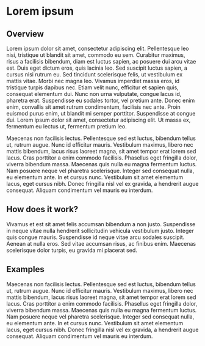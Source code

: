 # Lorem ipsum

## Overview
Lorem ipsum dolor sit amet, consectetur adipiscing elit. Pellentesque leo nisi, tristique ut blandit sit amet, commodo eu sem. Curabitur maximus, risus a facilisis bibendum, diam est luctus sapien, ac posuere dui arcu vitae est. Duis eget dictum eros, quis lacinia leo. Sed suscipit luctus sapien, a cursus nisi rutrum eu. Sed tincidunt scelerisque felis, ut vestibulum ex mattis vitae. Morbi nec magna leo. Vivamus imperdiet massa eros, id tristique turpis dapibus nec. Etiam velit nunc, efficitur et sapien quis, consequat elementum dui. Nunc non urna vulputate, congue lacus id, pharetra erat. Suspendisse eu sodales tortor, vel pretium ante. Donec enim enim, convallis sit amet rutrum condimentum, facilisis nec ante. Proin euismod purus enim, ut blandit mi semper porttitor. Suspendisse at congue dui. Lorem ipsum dolor sit amet, consectetur adipiscing elit. Ut massa ex, fermentum eu lectus ut, fermentum pretium leo.

Maecenas non facilisis lectus. Pellentesque sed est luctus, bibendum tellus ut, rutrum augue. Nunc id efficitur mauris. Vestibulum maximus, libero nec mattis bibendum, lacus risus laoreet magna, sit amet tempor erat lorem sed lacus. Cras porttitor a enim commodo facilisis. Phasellus eget fringilla dolor, viverra bibendum massa. Maecenas quis nulla eu magna fermentum luctus. Nam posuere neque vel pharetra scelerisque. Integer sed consequat nulla, eu elementum ante. In et cursus nunc. Vestibulum sit amet elementum lacus, eget cursus nibh. Donec fringilla nisl vel ex gravida, a hendrerit augue consequat. Aliquam condimentum vel mauris eu interdum.

## How does it work?
Vivamus et est sit amet felis accumsan bibendum a non justo. Suspendisse in neque vitae nulla hendrerit sollicitudin vehicula vestibulum justo. Integer quis congue mauris. Suspendisse id neque vitae arcu sodales suscipit. Aenean at nulla eros. Sed vitae accumsan risus, ac finibus enim. Maecenas scelerisque dolor turpis, eu gravida mi placerat sed.

## Examples
Maecenas non facilisis lectus. Pellentesque sed est luctus, bibendum tellus ut, rutrum augue. Nunc id efficitur mauris. Vestibulum maximus, libero nec mattis bibendum, lacus risus laoreet magna, sit amet tempor erat lorem sed lacus. Cras porttitor a enim commodo facilisis. Phasellus eget fringilla dolor, viverra bibendum massa. Maecenas quis nulla eu magna fermentum luctus. Nam posuere neque vel pharetra scelerisque. Integer sed consequat nulla, eu elementum ante. In et cursus nunc. Vestibulum sit amet elementum lacus, eget cursus nibh. Donec fringilla nisl vel ex gravida, a hendrerit augue consequat. Aliquam condimentum vel mauris eu interdum.
